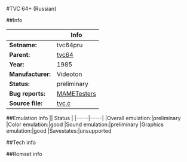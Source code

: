 #TVC 64+ (Russian)

##Info

||Info|
|-----|-----|
|**Setname:**|tvc64pru
|**Parent:**|[tvc64](tvc64.md)
|**Year:**|1985
|**Manufacturer:**|Videoton
|**Status:**|preliminary
|**Bug reports:**|[MAMETesters](http://mametesters.org/view_all_set.php?type=1&temporary=y&search=tvc.c)
|**Source file:**|[tvc.c](https://github.com/mamedev/mame/blob/master/src/mess/drivers/tvc.c)

##Emulation info
|| Status |
|-----|-----|
|Overall emulation:|preliminary
|Color emulation:|good
|Sound emulation:|preliminary
|Graphics emulation:|good
|Savestates:|unsupported

##Tech info

##Romset info

<!--- START OF EDITED COMMENT DO NOT TOUCH TEXT ABOVE-->
